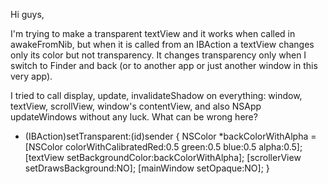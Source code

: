 

Hi guys,

I'm trying to make a transparent textView and it works when called in     awakeFromNib, but when it is called from an IBAction a textView changes only its color but not transparency. It changes transparency only when I switch to Finder and back (or to another app or just another window in this very app).

I tried to call     display,     update,     invalidateShadow on everything: window, textView, scrollView, window's contentView, and also     NSApp updateWindows without any luck. What can be wrong here?

    
- (IBAction)setTransparent:(id)sender
{
	NSColor *backColorWithAlpha = [NSColor colorWithCalibratedRed:0.5
		green:0.5
	       blue:0.5
		alpha:0.5];
	[textView setBackgroundColor:backColorWithAlpha];
	[scrollerView setDrawsBackground:NO];
	[mainWindow setOpaque:NO];
}
